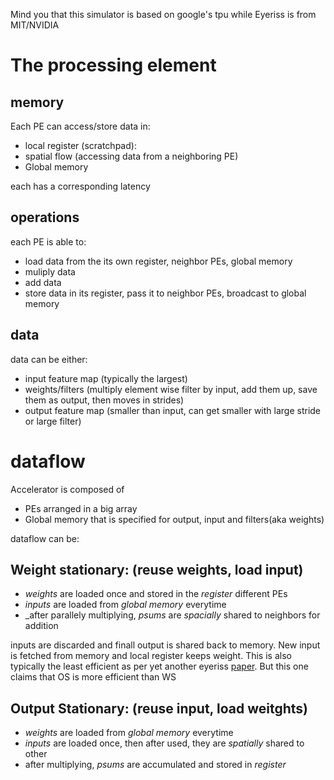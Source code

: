 Mind you that this simulator is based on google's tpu while Eyeriss is from MIT/NVIDIA
# The processing element

## memory

Each PE can access/store data in:

* local register (scratchpad): 
* spatial flow (accessing data from a neighboring PE)
* Global memory

each has a corresponding latency

## operations
each PE is able to:

* load data from the its own register, neighbor PEs, global memory
* muliply data
* add data
* store data in its register, pass it to neighbor PEs, broadcast to global memory

## data
data can be either:

* input feature map (typically the largest)
* weights/filters (multiply element wise filter by input, add them up, save them as output, then moves in strides)
* output feature map (smaller than input, can get smaller with large stride or large filter)


# dataflow
Accelerator is composed of

* PEs arranged in a big array
* Global memory that is specified for output, input and filters(aka weights)

dataflow can be:
## Weight stationary: (reuse weights, load input)

* _weights_ are loaded once and stored in the _register_ different PEs
* _inputs_ are loaded from _global memory_ everytime
* _after parallely multiplying, _psums_ are _spacially_ shared to neighbors for addition

inputs are discarded and finall output is shared back to memory. New input is fetched from memory and local register keeps weight.
This is also typically the least efficient as per yet another eyeriss [paper](https://arxiv.org/pdf/1612.07625.pdf). But this one claims that OS is more efficient than WS 


## Output Stationary: (reuse input, load weitghts)

* _weights_ are loaded from _global memory_ everytime
* _inputs_ are loaded once, then after used, they are _spatially_ shared to other
* after multiplying, _psums_ are accumulated and stored in _register_ 

